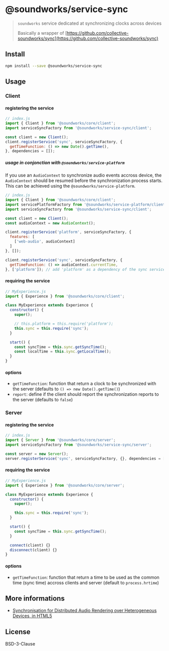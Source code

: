 # @soundworks/service-sync

> `soundworks` service dedicated at synchronizing clocks across devices
>
> Basically a wrapper of [https://github.com/collective-soundworks/sync](https://github.com/collective-soundworks/sync)

## Install

```sh
npm install --save @soundworks/service-sync
```

## Usage

### Client

#### registering the service

```js
// index.js
import { Client } from '@soundworks/core/client';
import serviceSyncFactory from '@soundworks/service-sync/client';

const client = new Client();
client.registerService('sync', serviceSyncFactory, {
  getTimeFunction: () => new Date().getTime(),
}, dependencies = []);
```

##### usage in conjonction with `@soundworks/service-platform`

If you use an `AudioContext` to synchronize audio events accross device, the  `AudioContext` should be resumed before the synchronization process starts. This can be achieved using the `@soundworks/service-platform`.

```js
// index.js
import { Client } from '@soundworks/core/client';
import servicePlatformFactory from '@soundworks/service-platform/client';
import serviceSyncFactory from '@soundworks/service-sync/client';

const client = new Client();
const audioContext = new AudioContext();

client.registerService('platform', serviceSyncFactory, {
  features: [
    ['web-audio', audioContext]
  ]
}, []);

client.registerService('sync', serviceSyncFactory, {
  getTimeFunction: () => audioContext.currentTime,
}, ['platform']); // add 'platform' as a dependency of the sync service
```

#### requiring the service 

```js
// MyExperience.js
import { Experience } from '@soundworks/core/client';

class MyExperience extends Experience {
  constructor() {
    super();

    // this.platform = this.require('platform');
    this.sync = this.require('sync');
  }

  start() {
    const syncTime = this.sync.getSyncTime();
    const localTime = this.sync.getLocalTime();
  }
}
```

#### options

- `getTimeFunction`: function that return a clock to be synchronized with the server (defaults to `() => new Date().getTime()`)
- `report`: define if the client should report the synchronization reports to the server (defaults to  `false`)

### Server

#### registering the service

```js
// index.js
import { Server } from '@soundworks/core/server';
import serviceSyncFactory from '@soundworks/service-sync/server';

const server = new Server();
server.registerService('sync', serviceSyncFactory, {}, dependencies = []);
```

#### requiring the service 

```js
// MyExperience.js
import { Experience } from '@soundworks/core/server';

class MyExperience extends Experience {
  constructor() {
    super();

    this.sync = this.require('sync');
  }

  start() {
    const syncTime = this.sync.getSyncTime();
  }

  connect(client) {}
  disconnect(client) {}
}
```

#### options

- `getTimeFunction`: function that return a time to be used as the common time (sync time) accross clients and server (default to `process.hrtime`)

## More informations

- [Synchronisation for Distributed Audio Rendering over Heterogeneous Devices, in HTML5](https://smartech.gatech.edu/handle/1853/54598)

## License

BSD-3-Clause
